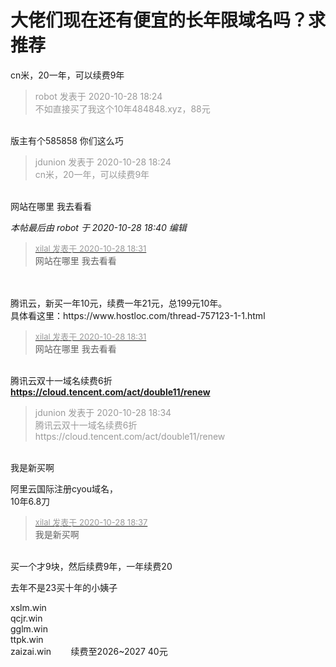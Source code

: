# 大佬们现在还有便宜的长年限域名吗？求推荐


cn米，20一年，可以续费9年

<div class="quote"><blockquote><font color="#999999">robot 发表于 2020-10-28 18:24</font><br />
<font color="#999999">不如直接买了我这个10年484848.xyz，88元</font></blockquote></div><br />
版主有个585858 你们这么巧

<div class="quote"><blockquote><font color="#999999">jdunion 发表于 2020-10-28 18:24</font><br />
<font color="#999999">cn米，20一年，可以续费9年</font></blockquote></div><br />
网站在哪里 我去看看

<i class="pstatus"> 本帖最后由 robot 于 2020-10-28 18:40 编辑 </i><br />
<div class="quote"><blockquote><font size="2"><a href="https://www.hostloc.com/forum.php?mod=redirect&amp;goto=findpost&amp;pid=9365514&amp;ptid=759498" target="_blank"><font color="#999999">xilal 发表于 2020-10-28 18:31</font></a></font><br />
网站在哪里 我去看看</blockquote></div><br />
<br />
腾讯云，新买一年10元，续费一年21元，总199元10年。<br />
具体看这里：https://www.hostloc.com/thread-757123-1-1.html

<div class="quote"><blockquote><font size="2"><a href="https://www.hostloc.com/forum.php?mod=redirect&amp;goto=findpost&amp;pid=9365514&amp;ptid=759498" target="_blank"><font color="#999999">xilal 发表于 2020-10-28 18:31</font></a></font><br />
网站在哪里 我去看看</blockquote></div><br />
腾讯云双十一域名续费6折<br />
<a href="https://cloud.tencent.com/act/double11/renew" target="_blank"><strong>https://cloud.tencent.com/act/double11/renew</strong></a>

<div class="quote"><blockquote><font color="#999999">jdunion 发表于 2020-10-28 18:34</font><br />
<font color="#999999">腾讯云双十一域名续费6折<br />
https://cloud.tencent.com/act/double11/renew</font></blockquote></div><br />
我是新买啊

阿里云国际注册cyou域名，<br />
10年6.8刀

<div class="quote"><blockquote><font size="2"><a href="https://www.hostloc.com/forum.php?mod=redirect&amp;goto=findpost&amp;pid=9365560&amp;ptid=759498" target="_blank"><font color="#999999">xilal 发表于 2020-10-28 18:37</font></a></font><br />
我是新买啊</blockquote></div><br />
买一个才9块，然后续费9年，一年续费20

去年不是23买十年的小姨子

xslm.win<br />
qcjr.win<br />
gglm.win<br />
ttpk.win<br />
zaizai.win&nbsp; &nbsp; &nbsp; &nbsp; 续费至2026~2027 40元
